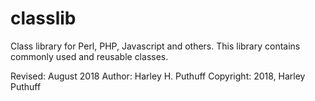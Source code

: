 # classlib
Class library for Perl, PHP, Javascript and others. This library contains commonly used and reusable classes.

Revised: August 2018
Author:  Harley H. Puthuff
Copyright: 2018, Harley Puthuff
